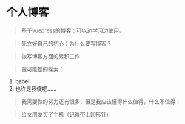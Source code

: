 # 个人博客

> 基于vuepress的博客：可以边学习边使用。

> 先立好自己的初心：为什么要写博客？

> 做写博客方面的累积工作

> 做可能性的探索：

1. babel
2. 也许是我傻吧……

> 我需要做的努力还有很多，但是我应该懂得什么值得，什么不值得！

> 给女朋友买了手机（记得带上回形针）